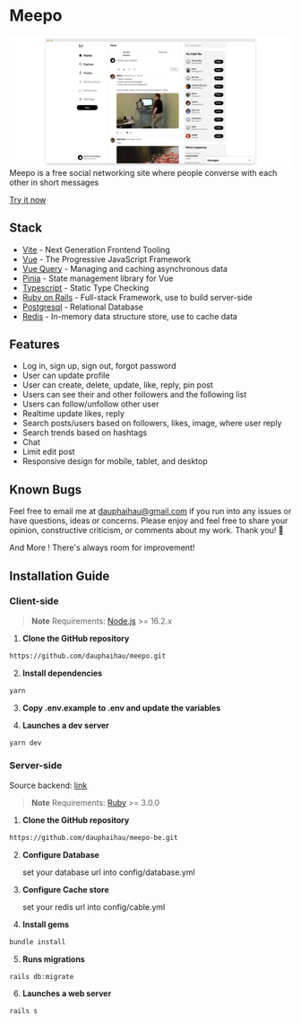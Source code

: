 # Meepo
![Screenshot](./public/preview.png)
Meepo is a free social networking site where people converse with each other in short messages

<a href="https://meepo-app.onrender.com">Try it now</a>

## Stack
- [Vite](https://vitejs.dev/) - Next Generation Frontend Tooling
- [Vue](https://vuejs.org/) - The Progressive JavaScript Framework
- [Vue Query](https://vuejs.org/) - Managing and caching asynchronous data
- [Pinia](https://pinia.vuejs.org/) - State management library for Vue
- [Typescript](https://www.typescriptlang.org/) - Static Type Checking
- [Ruby on Rails](https://www.typescriptlang.org/) - Full-stack Framework, use to build server-side
- [Postgresql](https://www.postgresql.org/) - Relational Database
- [Redis](https://redis.io/) - In-memory data structure store, use to cache data

## Features
- Log in, sign up, sign out, forgot password
- User can update profile
- User can create, delete, update, like, reply, pin post
- Users can see their and other followers and the following list
- Users can follow/unfollow other user
- Realtime update likes, reply
- Search posts/users based on followers, likes, image, where user reply 
- Search trends based on hashtags 
- Chat
- Limit edit post
- Responsive design for mobile, tablet, and desktop

## Known Bugs
Feel free to email me at dauphaihau@gmail.com if you run into any issues or have questions, ideas or concerns. Please enjoy
and feel free to share your opinion, constructive criticism, or comments about my work. Thank you! 🙂

And More ! There's always room for improvement!

## Installation Guide
### Client-side
> **Note**
> Requirements: [Node.js](https://nodejs.org) >= 16.2.x
 
1. **Clone the GitHub repository**
```bash
https://github.com/dauphaihau/meepo.git
```
2. **Install dependencies**
```bash
yarn
```
3. **Copy .env.example to .env and update the variables**
 

4. **Launches a dev server**
```bash
yarn dev
```
### Server-side

Source backend: <a href="https://github.com/dauphaihau/meepo-be">link</a>
> **Note**
> Requirements: [Ruby](https://www.ruby-lang.org/en/) >= 3.0.0

1. **Clone the GitHub repository**
```bash
https://github.com/dauphaihau/meepo-be.git
```

2. **Configure Database**
 
    set your database url into config/database.yml 
 

3. **Configure Cache store**
 
    set your redis url into config/cable.yml 
 

4. **Install gems**
```bash
bundle install
```

5. **Runs migrations**
```bash
rails db:migrate
```
6. **Launches a web server**
```bash
rails s
```
